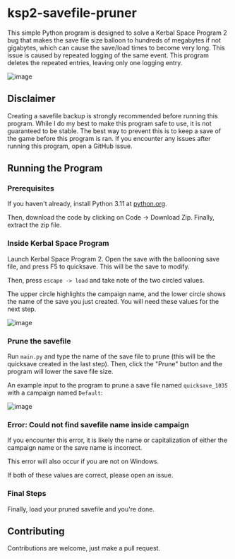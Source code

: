 # ksp2-savefile-pruner

This simple Python program is designed to solve a Kerbal Space Program 2 bug that makes the save file size balloon to hundreds of megabytes if not gigabytes, which can cause the save/load times to become very long. This issue is caused by repeated logging of the same event. This program deletes the repeated entries, leaving only one logging entry.

![image](https://user-images.githubusercontent.com/98898166/228409816-dcbf4472-b0bc-4a12-b47d-e35322820160.png)

## Disclaimer

Creating a savefile backup is strongly recommended before running this program. While I do my best to make this program safe to use, it is not guaranteed to be stable. The best way to prevent this is to keep a save of the game before this program is ran. If you encounter any issues after running this program, open a GitHub issue.

## Running the Program

### Prerequisites

If you haven't already, install Python 3.11 at [python.org](https://www.python.org/).

Then, download the code by clicking on Code -> Download Zip. Finally, extract the zip file.

### Inside Kerbal Space Program

Launch Kerbal Space Program 2. Open the save with the ballooning save file, and press F5 to quicksave. This will be the save to modify.

Then, press `escape -> load` and take note of the two circled values.

The upper circle highlights the campaign name, and the lower circle shows the name of the save you just created. You will need these values for the next step.

![image](https://user-images.githubusercontent.com/98898166/229261246-0e5e1ff3-cdf5-4e0a-80a8-607aaa7dffd5.png)

### Prune the savefile

Run `main.py` and type the name of the save file to prune (this will be the quicksave created in the last step). Then, click the "Prune" button and the program will lower the save file size.

An example input to the program to prune a save file named `quicksave_1035` with a campaign named `Default`:

![image](https://user-images.githubusercontent.com/98898166/229261287-5dd34d38-a932-4d0e-abc3-19ccd68dd65c.png)

### Error: Could not find savefile name inside campaign

If you encounter this error, it is likely the name or capitalization of either the campaign name or the save name is incorrect.

This error will also occur if you are not on Windows.

If both of these values are correct, please open an issue.

### Final Steps

Finally, load your pruned savefile and you're done.

## Contributing

Contributions are welcome, just make a pull request.
